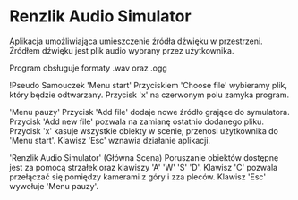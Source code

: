 # Renzlik Audio Simulator

Aplikacja umożliwiająca umieszczenie źródła dźwięku w przestrzeni.
Źródłem dźwięku jest plik audio wybrany przez użytkownika.

Program obsługuje formaty .wav oraz .ogg


!Pseudo Samouczek
'Menu start'
  Przyciskiem 'Choose file' wybieramy plik, który będzie odtwarzany. Przycisk 'x' na czerwonym polu zamyka program.
  
'Menu pauzy'
  Przycisk 'Add file' dodaje nowe źródło grające do symulatora. Przycisk 'Add new file' pozwala na zamianę ostatnio dodanego pliku.       Przycisk 'x' kasuje wszystkie obiekty w scenie, przenosi użytkownika do 'Menu start'. Klawisz 'Esc' wznawia działanie aplikacji.
  
'Renzlik Audio Simulator' (Główna Scena)
  Poruszanie obiektów dostępnę jest za pomocą strzałek oraz klawiszy 'A' 'W' 'S' 'D'. Klawisz 'C' pozwala przełączać się pomiędzy kamerami z góry i zza pleców. Klawisz 'Esc' wywołuje 'Menu pauzy'.
